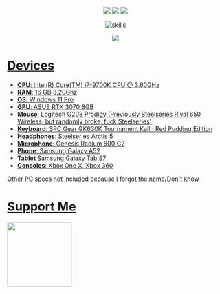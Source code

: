 <p align="center">
  <img src="https://api.statusbadges.me/badge/status/902233519210782750">
  <img src="https://api.statusbadges.me/badge/playing/902233519210782750">
  <img src="https://api.statusbadges.me/badge/vscode/902233519210782750">
   <p align="center">
        <a href="https://skillicons.dev">
          <img src="https://skillicons.dev/icons?i=js,html,css,lua,mysql,discord,discordjs,vscode,windows" alt="skills"/>
</p>
<p align="center">
<img src="https://github-readme-stats.vercel.app/api?username=shavixinio&show_icons=true&theme=midnight-purple">
</p>

# Devices
- **CPU**: Intel(R) Core(TM) i7-9700K CPU @ 3.60GHz
- **RAM**: 16 GB 3.20Ghz
- **OS**: Windows 11 Pro
- **GPU**: ASUS RTX 3070 8GB
- **Mouse**: Logitech G203 Prodigy (Previously Steelseries Rival 650 Wireless, but randomly broke, fuck Steelseries)
- **Keyboard**: SPC Gear GK630K Tournament Kailh Red Pudding Edition
- **Headphones**: Steelseries Arctis 5
- **Microphone**: Genesis Radium 600 G2
- **Phone**: Samsung Galaxy A52
- **Tablet** Samsung Galaxy Tab S7
- **Consoles**: Xbox One X, Xbox 360

Other PC specs not included because I forgot the name/Don't know
# Support Me

<a href="https://www.ko-fi.com/shavix"><img src="https://storage.ko-fi.com/cdn/kofi2.png?v=3" width="150"/></a>
